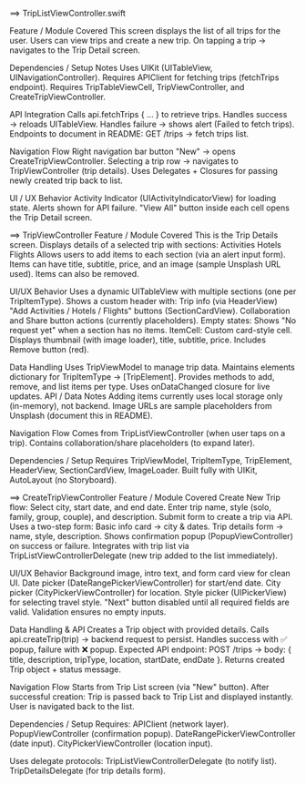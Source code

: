 ==> TripListViewController.swift

Feature / Module Covered
This screen displays the list of all trips for the user.
Users can view trips and create a new trip.
On tapping a trip → navigates to the Trip Detail screen.

Dependencies / Setup Notes
Uses UIKit (UITableView, UINavigationController).
Requires APIClient for fetching trips (fetchTrips endpoint).
Requires TripTableViewCell, TripViewController, and CreateTripViewController.

API Integration
Calls api.fetchTrips { ... } to retrieve trips.
Handles success → reloads UITableView.
Handles failure → shows alert (Failed to fetch trips).
Endpoints to document in README:
GET /trips → fetch trips list.

Navigation Flow
Right navigation bar button "New" → opens CreateTripViewController.
Selecting a trip row → navigates to TripViewController (trip details).
Uses Delegates + Closures for passing newly created trip back to list.

UI / UX Behavior
Activity Indicator (UIActivityIndicatorView) for loading state.
Alerts shown for API failure.
"View All" button inside each cell opens the Trip Detail screen.

==> TripViewController
Feature / Module Covered
This is the Trip Details screen.
Displays details of a selected trip with sections:
Activities
Hotels
Flights
Allows users to add items to each section (via an alert input form).
Items can have title, subtitle, price, and an image (sample Unsplash URL used).
Items can also be removed.


UI/UX Behavior
Uses a dynamic UITableView with multiple sections (one per TripItemType).
Shows a custom header with:
Trip info (via HeaderView)
"Add Activities / Hotels / Flights" buttons (SectionCardView).
Collaboration and Share button actions (currently placeholders).
Empty states:
Shows "No request yet" when a section has no items.
ItemCell:
Custom card-style cell.
Displays thumbnail (with image loader), title, subtitle, price.
Includes Remove button (red).


Data Handling
Uses TripViewModel to manage trip data.
Maintains elements dictionary for TripItemType → [TripElement].
Provides methods to add, remove, and list items per type.
Uses onDataChanged closure for live updates.
API / Data Notes
Adding items currently uses local storage only (in-memory), not backend.
Image URLs are sample placeholders from Unsplash (document this in README).

Navigation Flow
Comes from TripListViewController (when user taps on a trip).
Contains collaboration/share placeholders (to expand later).


Dependencies / Setup
Requires TripViewModel, TripItemType, TripElement, HeaderView, SectionCardView, ImageLoader.
Built fully with UIKit, AutoLayout (no Storyboard).

==> CreateTripViewController
Feature / Module Covered
Create New Trip flow:
Select city, start date, and end date.
Enter trip name, style (solo, family, group, couple), and description.
Submit form to create a trip via API.
Uses a two-step form:
Basic info card → city & dates.
Trip details form → name, style, description.
Shows confirmation popup (PopupViewController) on success or failure.
Integrates with trip list via TripListViewControllerDelegate (new trip added to the list immediately).

UI/UX Behavior
Background image, intro text, and form card view for clean UI.
Date picker (DateRangePickerViewController) for start/end date.
City picker (CityPickerViewController) for location.
Style picker (UIPickerView) for selecting travel style.
"Next" button disabled until all required fields are valid.
Validation ensures no empty inputs.

Data Handling & API
Creates a Trip object with provided details.
Calls api.createTrip(trip) → backend request to persist.
Handles success with ✅ popup, failure with ❌ popup.
Expected API endpoint:
POST /trips → body: { title, description, tripType, location, startDate, endDate }.
Returns created Trip object + status message.

Navigation Flow
Starts from Trip List screen (via "New" button).
After successful creation:
Trip is passed back to Trip List and displayed instantly.
User is navigated back to the list.

Dependencies / Setup
Requires:
APIClient (network layer).
PopupViewController (confirmation popup).
DateRangePickerViewController (date input).
CityPickerViewController (location input).

Uses delegate protocols:
TripListViewControllerDelegate (to notify list).
TripDetailsDelegate (for trip details form).


